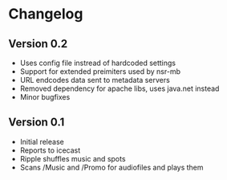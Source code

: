 # Changelog
## Version 0.2
* Uses config file instread of hardcoded settings
* Support for extended preimiters used by nsr-mb
* URL endcodes data sent to metadata servers
* Removed dependency for apache libs, uses java.net instead
* Minor bugfixes

## Version 0.1
* Initial release
* Reports to icecast
* Ripple shuffles music and spots
* Scans /Music and /Promo for audiofiles and plays them